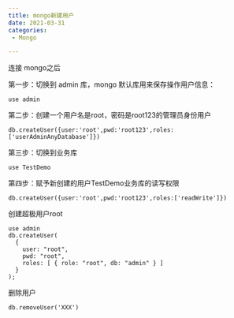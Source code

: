 ```yaml
---
title: mongo新建用户
date: 2021-03-31
categories:
 - Mongo

---
```


连接 mongo之后

第一步：切换到 admin 库，mongo 默认库用来保存操作用户信息：

```shell
use admin
```

第二步：创建一个用户名是root，密码是root123的管理员身份用户

```shell
db.createUser({user:'root',pwd:'root123',roles:['userAdminAnyDatabase']})
```

第三步：切换到业务库

```shell
use TestDemo
```

第四步：赋予新创建的用户TestDemo业务库的读写权限

```shell
db.createUser({user:'root',pwd:'root123',roles:['readWrite']})
```

创建超极用户root

```shell
use admin
db.createUser(
  {
    user: "root",
    pwd: "root",
    roles: [ { role: "root", db: "admin" } ]
  }
);
```

删除用户

```
db.removeUser('XXX')            
```

